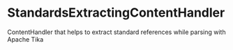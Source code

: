 # StandardsExtractingContentHandler
ContentHandler that helps to extract standard references while parsing with Apache Tika

